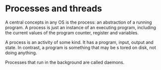 # Processes and threads

A central concepts in any OS is the process: an abstraction of a running program. A process is just an instance of an executing program, including the current values of the program counter, register and variables. 

A process is an activity of some kind. It has a program, input, output and state. In contrast, a program is something  that may be s tored on disk, not doing anything. 

Processes that run in the background are called daemons. 